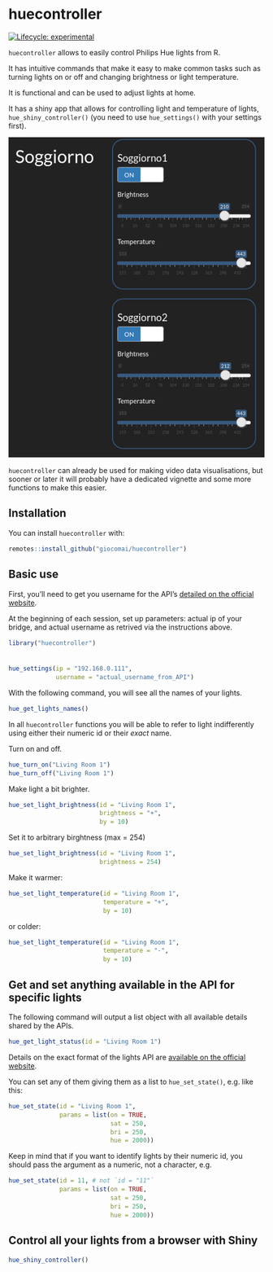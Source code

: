 
<!-- README.md is generated from README.Rmd. Please edit that file -->

# huecontroller

<!-- badges: start -->

[![Lifecycle:
experimental](https://img.shields.io/badge/lifecycle-experimental-orange.svg)](https://www.tidyverse.org/lifecycle/#experimental)

<!-- badges: end -->

`huecontroller` allows to easily control Philips Hue lights from R.

It has intuitive commands that make it easy to make common tasks such as
turning lights on or off and changing brightness or light temperature.

It is functional and can be used to adjust lights at home.

It has a shiny app that allows for controlling light and temperature of
lights, `hue_shiny_controller()` (you need to use `hue_settings()` with
your settings first).

<img src="man/figures/README-shiny_screenshot.png">

`huecontroller` can already be used for making video data
visualisations, but sooner or later it will probably have a dedicated
vignette and some more functions to make this easier.

## Installation

You can install `huecontroller` with:

``` r
remotes::install_github("giocomai/huecontroller")
```

## Basic use

First, you’ll need to get you username for the API’s [detailed on the
official
website](https://developers.meethue.com/develop/get-started-2/).

At the beginning of each session, set up parameters: actual ip of your
bridge, and actual username as retrived via the instructions above.

``` r
library("huecontroller")


hue_settings(ip = "192.168.0.111",
             username = "actual_username_from_API")
```

With the following command, you will see all the names of your lights.

``` r
hue_get_lights_names()
```

In all `huecontroller` functions you will be able to refer to light
indifferently using either their numeric id or their *exact* name.

Turn on and off.

``` r
hue_turn_on("Living Room 1")
hue_turn_off("Living Room 1")
```

Make light a bit brighter.

``` r
hue_set_light_brightness(id = "Living Room 1",
                         brightness = "+",
                         by = 10)
```

Set it to arbitrary birghtness (max = 254)

``` r
hue_set_light_brightness(id = "Living Room 1",
                         brightness = 254)
```

Make it warmer:

``` r
hue_set_light_temperature(id = "Living Room 1",
                          temperature = "+",
                          by = 10)
```

or colder:

``` r
hue_set_light_temperature(id = "Living Room 1",
                          temperature = "-",
                          by = 10)
```

## Get and set anything available in the API for specific lights

The following command will output a list object with all available
details shared by the APIs.

``` r
hue_get_light_status(id = "Living Room 1")
```

Details on the exact format of the lights API are [available on the
official website](https://developers.meethue.com/develop/hue-api/).

You can set any of them giving them as a list to `hue_set_state()`,
e.g. like this:

``` r
hue_set_state(id = "Living Room 1",
              params = list(on = TRUE,
                            sat = 250, 
                            bri = 250, 
                            hue = 2000))
```

Keep in mind that if you want to identify lights by their numeric id,
you should pass the argument as a numeric, not a character, e.g.

``` r
hue_set_state(id = 11, # not `id = "11"`
              params = list(on = TRUE,
                            sat = 250, 
                            bri = 250, 
                            hue = 2000))
```

## Control all your lights from a browser with Shiny

``` r
hue_shiny_controller()
```
